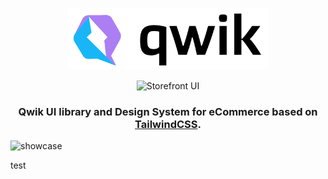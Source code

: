 <p align="center">
  <img src="https://raw.githubusercontent.com/BuilderIO/qwik/main/.github/assets/qwik-logo.svg" alt="Qwik" width="320" />
</p>

<p align="center">
  <img src="https://user-images.githubusercontent.com/1626923/157498695-885de6c5-deba-416d-8287-51e7269aef56.png" alt="Storefront UI" width="400" />
</p>

<h3 align="center">
  Qwik UI library and Design System for eCommerce based on <a href="https://tailwindcss.com/">TailwindCSS</a>.
</h3>

<img src="https://github.com/vuestorefront/storefront-ui/raw/v2-develop/_readme/showcase.png" alt="showcase">


test
